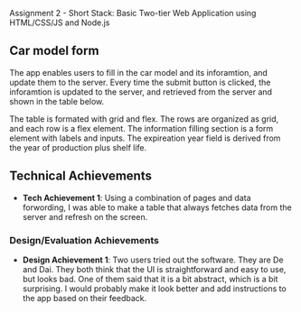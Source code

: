 Assignment 2 - Short Stack: Basic Two-tier Web Application using HTML/CSS/JS and Node.js  


## Car model form
The app enables users to fill in the car model and its inforamtion, and update them to the server. Every time the submit button is clicked, the inforamtion is updated to the server, and retrieved from the server and shown in the table below.

The table is formated with grid and flex. The rows are organized as grid, and each row is a flex element.
The information filling section is a form element with labels and inputs.
The expireation year field is derived from the year of production plus shelf life.



## Technical Achievements
- **Tech Achievement 1**:
Using a combination of pages and data forwording, I was able to make a table that always fetches data from the server and refresh on the screen.

### Design/Evaluation Achievements
- **Design Achievement 1**: 
Two users tried out the software. They are De and Dai. They both think that the UI is straightforward and easy to use, but looks bad. One of them said that it is a bit abstract, which is a bit surprising. I would probably make it look better and add instructions to the app based on their feedback. 

